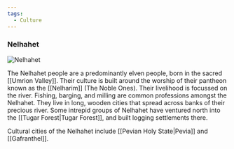 ```yaml
---
tags:
  - Culture
---
```


### Nelhahet

![Nelhahet](nelhahet.png)

The Nelhahet people are a predominantly elven people, born in the sacred [[Umrion Valley]]. Their culture is built around the worship of their pantheon known as the [[Nelharim]] (The Noble Ones).
Their livelihood is focussed on the river. Fishing, barging, and milling are common professions amongst the Nelhahet.
They live in long, wooden cities that spread across banks of their precious river.
Some intrepid groups of Nelhahet have ventured north into the [[Tugar Forest|Tugar Forest]], and built logging settlements there.

Cultural cities of the Nelhahet include [[Pevian Holy State|Pevia]] and [[Gafranthel]].